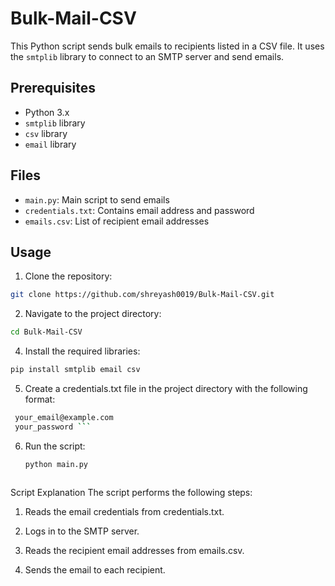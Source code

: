 # Bulk-Mail-CSV

This Python script sends bulk emails to recipients listed in a CSV file. It uses the `smtplib` library to connect to an SMTP server and send emails.

## Prerequisites

- Python 3.x
- `smtplib` library
- `csv` library
- `email` library

## Files

- `main.py`: Main script to send emails
- `credentials.txt`: Contains email address and password
- `emails.csv`: List of recipient email addresses

## Usage

1. Clone the repository:

```bash
git clone https://github.com/shreyash0019/Bulk-Mail-CSV.git
```
2. Navigate to the project directory:
  ```bash
 cd Bulk-Mail-CSV
 ```
4. Install the required libraries:
``` bash
pip install smtplib email csv
```
5. Create a credentials.txt file in the project directory with the following format:
```bash
 your_email@example.com
 your_password ```
```
6. Run the script:
   ``` bash
   python main.py
```
```
Script Explanation
The script performs the following steps:

1. Reads the email credentials from credentials.txt.

2. Logs in to the SMTP server.

3. Reads the recipient email addresses from emails.csv.

4. Sends the email to each recipient.



